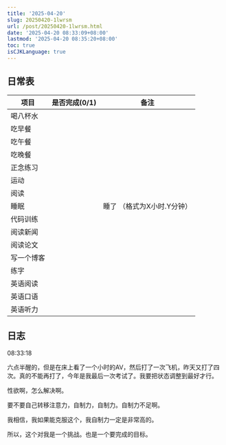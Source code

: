 ```yaml
---
title: '2025-04-20'
slug: 20250420-1lwrsm
url: /post/20250420-1lwrsm.html
date: '2025-04-20 08:33:09+08:00'
lastmod: '2025-04-20 08:35:20+08:00'
toc: true
isCJKLanguage: true
---
```






## 日常表

|项目|是否完成(0/1)|备注|
| ------------| :-------------: | -----------------------------|
|喝八杯水|||
|吃早餐|||
|吃午餐|||
|吃晚餐|||
|正念练习|||
|运动|||
|阅读|||
|睡眠||睡了  （格式为X小时.Y分钟）|
|代码训练|||
|阅读新闻|||
|阅读论文|||
|写一个博客|||
|练字|||
|英语阅读|||
|英语口语|||
|英语听力|||

## 日志

08:33:18

六点半醒的，但是在床上看了一个小时的AV，然后打了一次飞机，昨天又打了四次。真的不能再打了，今年是我最后一次考试了。我要把状态调整到最好才行。

性欲啊，怎么解决啊。

要不要自己转移注意力，自制力，自制力。自制力不足啊。

我相信，我如果能克服这个，我自制力一定是非常高的。

所以，这个对我是一个挑战。也是一个要完成的目标。
